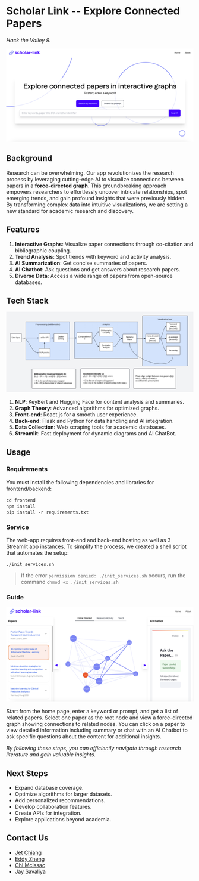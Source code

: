 # Scholar Link -- Explore Connected Papers

_Hack the Valley 9._

![Home page](resources/landing.png)

## Background

Research can be overwhelming. Our app revolutionizes the research process by leveraging cutting-edge AI to visualize connections between papers in a **force-directed graph**. This groundbreaking approach empowers researchers to effortlessly uncover intricate relationships, spot emerging trends, and gain profound insights that were previously hidden. By transforming complex data into intuitive visualizations, we are setting a new standard for academic research and discovery.

## Features

1. **Interactive Graphs**: Visualize paper connections through co-citation and bibliographic coupling.
2. **Trend Analysis**: Spot trends with keyword and activity analysis.
3. **AI Summarization**: Get concise summaries of papers.
4. **AI Chatbot**: Ask questions and get answers about research papers.
5. **Diverse Data**: Access a wide range of papers from open-source databases.

## Tech Stack

![Workflow pipeline of Scholar Link](resources/pipeline.jpeg)

1. **NLP**: KeyBert and Hugging Face for content analysis and summaries.
2. **Graph Theory**: Advanced algorithms for optimized graphs.
3. **Front-end**: React.js for a smooth user experience.
4. **Back-end**: Flask and Python for data handling and AI integration.
5. **Data Collection**: Web scraping tools for academic databases.
6. **Streamlit**: Fast deployment for dynamic diagrams and AI ChatBot.

## Usage

### Requirements

You must install the following dependencies and libraries for frontend/backend:

```
cd frontend
npm install
pip install -r requirements.txt
```

### Service

The web-app requires front-end and back-end hosting as well as 3 Streamlit app instances. To simplify the process, we created a shell script that automates the setup:

```
./init_services.sh
```

> If the error `permission denied: ./init_services.sh` occurs, run the command `chmod +x ./init_services.sh`

### Guide

![Graph](resources/graph.png)

Start from the home page, enter a keyword or prompt, and get a list of related papers. Select one paper as the root node and view a force-directed graph showing connections to related nodes. You can click on a paper to view detailed information including summary or chat with an AI Chatbot to ask specific questions about the content for additional insights.

_By following these steps, you can efficiently navigate through research literature and gain valuable insights._

## Next Steps

- Expand database coverage.
- Optimize algorithms for larger datasets.
- Add personalized recommendations.
- Develop collaboration features.
- Create APIs for integration.
- Explore applications beyond academia.

## Contact Us

- [Jet Chiang](https://www.linkedin.com/in/jet-chiang/)
- [Eddy Zheng](https://www.linkedin.com/in/eddy-zheng-4749072b3/)
- [Chi McIssac](https://www.linkedin.com/in/chimcisaac/)
- [Jay Savaliya](https://www.linkedin.com/in/jsavaliya/)
